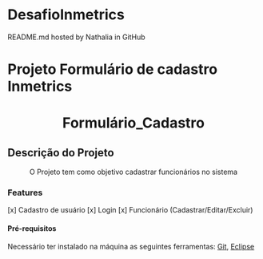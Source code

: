 # DesafioInmetrics

README.md hosted by Nathalia in GitHub

# Projeto Formulário de cadastro Inmetrics
<h1 align="center">Formulário_Cadastro</h1> 


## Descrição do Projeto
<p align="center">O Projeto tem como objetivo cadastrar funcionários no sistema</p>


### Features
[x] Cadastro de usuário
[x] Login
[x] Funcionário (Cadastrar/Editar/Excluir)


#### Pré-requisitos
Necessário ter instalado na máquina as seguintes ferramentas:
[Git](https://github.com/), [Eclipse](https://www.eclipse.org/downloads/)
